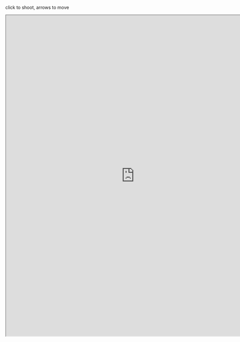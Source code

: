 click to shoot, arrows to move

<iframe src="https://www.openprocessing.org/sketch/894535/embed/" width="800" height="1000"></iframe>





<div id="teeext"></div>
 

<script>
for(var i=0; i < 10; i+=2){
	document.getElementById("teeext").innerHTML += "Text added by JavaScript code\n";
	sleep(500);
}

</script>

